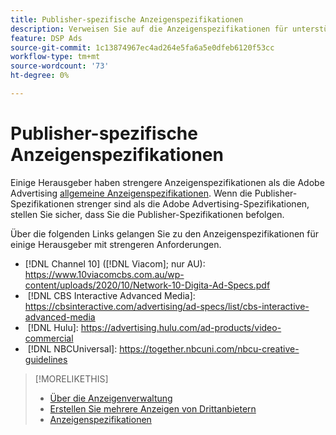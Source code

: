 ```yaml
---
title: Publisher-spezifische Anzeigenspezifikationen
description: Verweisen Sie auf die Anzeigenspezifikationen für unterstützte Herausgeber.
feature: DSP Ads
source-git-commit: 1c13874967ec4ad264e5fa6a5e0dfeb6120f53cc
workflow-type: tm+mt
source-wordcount: '73'
ht-degree: 0%

---
```


# Publisher-spezifische Anzeigenspezifikationen

Einige Herausgeber haben strengere Anzeigenspezifikationen als die Adobe Advertising [allgemeine Anzeigenspezifikationen](/help/dsp/campaign-management/ads/ad-specs.md). Wenn die Publisher-Spezifikationen strenger sind als die Adobe Advertising-Spezifikationen, stellen Sie sicher, dass Sie die Publisher-Spezifikationen befolgen.

Über die folgenden Links gelangen Sie zu den Anzeigenspezifikationen für einige Herausgeber mit strengeren Anforderungen.

* [!DNL Channel 10] ([!DNL Viacom]; nur AU): https://www.10viacomcbs.com.au/wp-content/uploads/2020/10/Network-10-Digita-Ad-Specs.pdf
* &#x200B;
  [!DNL CBS Interactive Advanced Media]: https://cbsinteractive.com/advertising/ad-specs/list/cbs-interactive-advanced-media
* &#x200B;
  [!DNL Hulu]: https://advertising.hulu.com/ad-products/video-commercial
* &#x200B;
  [!DNL NBCUniversal]: https://together.nbcuni.com/nbcu-creative-guidelines

>[!MORELIKETHIS]
>
>* [Über die Anzeigenverwaltung](ad-about.md)
>* [Erstellen Sie mehrere Anzeigen von Drittanbietern](ad-create-multiple.md)
>* [Anzeigenspezifikationen](/help/dsp/campaign-management/ads/ad-specs.md)
